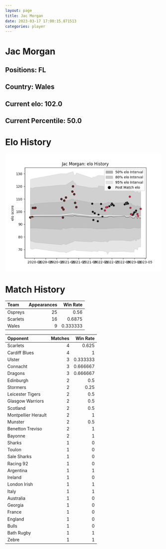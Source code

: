 ```yaml
---  
layout: page  
title: Jac Morgan  
date: 2023-03-17 17:00:15.871513  
categories: player  
---
```

# Jac Morgan

## Positions: FL

## Country: Wales

## Current elo: 102.0

## Current Percentile: 50.0

# Elo History


![elo history](history_JacMorgan.png)
# Match History


| Team     |   Appearances |   Win Rate |
|:---------|--------------:|-----------:|
| Ospreys  |            25 |   0.56     |
| Scarlets |            16 |   0.6875   |
| Wales    |             9 |   0.333333 |

| Opponent            |   Matches |   Win Rate |
|:--------------------|----------:|-----------:|
| Scarlets            |         4 |   0.625    |
| Cardiff Blues       |         4 |   1        |
| Ulster              |         3 |   0.333333 |
| Connacht            |         3 |   0.666667 |
| Dragons             |         3 |   0.666667 |
| Edinburgh           |         2 |   0.5      |
| Stormers            |         2 |   0.25     |
| Leicester Tigers    |         2 |   0.5      |
| Glasgow Warriors    |         2 |   0.5      |
| Scotland            |         2 |   0.5      |
| Montpellier Herault |         2 |   1        |
| Munster             |         2 |   0.5      |
| Benetton Treviso    |         2 |   1        |
| Bayonne             |         2 |   1        |
| Sharks              |         1 |   0        |
| Toulon              |         1 |   0        |
| Sale Sharks         |         1 |   0        |
| Racing 92           |         1 |   0        |
| Argentina           |         1 |   1        |
| Ireland             |         1 |   0        |
| London Irish        |         1 |   1        |
| Italy               |         1 |   1        |
| Australia           |         1 |   0        |
| Georgia             |         1 |   0        |
| France              |         1 |   0        |
| England             |         1 |   0        |
| Bulls               |         1 |   0        |
| Bath Rugby          |         1 |   1        |
| Zebre               |         1 |   1        |